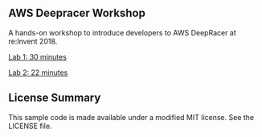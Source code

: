 ## AWS Deepracer Workshop
A hands-on workshop to introduce developers to AWS DeepRacer at re:Invent 2018.

[Lab 1: 30 minutes](https://github.com/aws-samples/aws-deepracer-workshops/tree/master/Lab%201)

[Lab 2: 22 minutes](https://github.com/aws-samples/aws-deepracer-workshops/tree/master/Lab%202)

## License Summary

This sample code is made available under a modified MIT license. See the LICENSE file.
